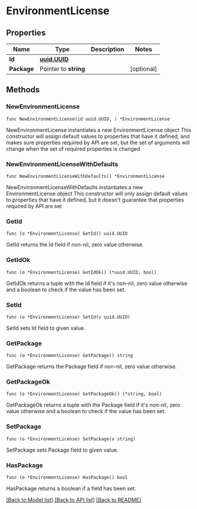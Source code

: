 # EnvironmentLicense

## Properties

Name | Type | Description | Notes
------------ | ------------- | ------------- | -------------
**Id** | [**uuid.UUID**](uuid.UUID.md) |  | 
**Package** | Pointer to **string** |  | [optional] 

## Methods

### NewEnvironmentLicense

`func NewEnvironmentLicense(id uuid.UUID, ) *EnvironmentLicense`

NewEnvironmentLicense instantiates a new EnvironmentLicense object
This constructor will assign default values to properties that have it defined,
and makes sure properties required by API are set, but the set of arguments
will change when the set of required properties is changed

### NewEnvironmentLicenseWithDefaults

`func NewEnvironmentLicenseWithDefaults() *EnvironmentLicense`

NewEnvironmentLicenseWithDefaults instantiates a new EnvironmentLicense object
This constructor will only assign default values to properties that have it defined,
but it doesn't guarantee that properties required by API are set

### GetId

`func (o *EnvironmentLicense) GetId() uuid.UUID`

GetId returns the Id field if non-nil, zero value otherwise.

### GetIdOk

`func (o *EnvironmentLicense) GetIdOk() (*uuid.UUID, bool)`

GetIdOk returns a tuple with the Id field if it's non-nil, zero value otherwise
and a boolean to check if the value has been set.

### SetId

`func (o *EnvironmentLicense) SetId(v uuid.UUID)`

SetId sets Id field to given value.


### GetPackage

`func (o *EnvironmentLicense) GetPackage() string`

GetPackage returns the Package field if non-nil, zero value otherwise.

### GetPackageOk

`func (o *EnvironmentLicense) GetPackageOk() (*string, bool)`

GetPackageOk returns a tuple with the Package field if it's non-nil, zero value otherwise
and a boolean to check if the value has been set.

### SetPackage

`func (o *EnvironmentLicense) SetPackage(v string)`

SetPackage sets Package field to given value.

### HasPackage

`func (o *EnvironmentLicense) HasPackage() bool`

HasPackage returns a boolean if a field has been set.


[[Back to Model list]](../README.md#documentation-for-models) [[Back to API list]](../README.md#documentation-for-api-endpoints) [[Back to README]](../README.md)


